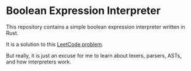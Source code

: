 # Boolean Expression Interpreter

This repository contains a simple boolean expression interpreter written in Rust.

It is a solution to this [LeetCode problem](https://leetcode.com/problems/parsing-a-boolean-expression/).

But really, it is just an excuse for me to learn about lexers, parsers, ASTs, and how interpreters work.
